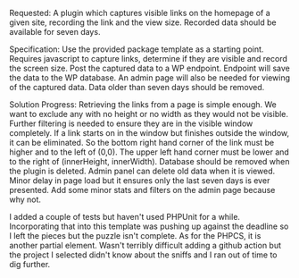 Requested: A plugin which captures visible links on the homepage of a given site, recording the link and the view size. Recorded data should be available for seven days.

Specification: Use the provided package template as a starting point. Requires javascript to capture links, determine if they are visible and record the screen size. Post the captured data to a WP endpoint. Endpoint will save the data to the WP database. An admin page will also be needed for viewing of the captured data. Data older than seven days should be removed.

Solution Progress: Retrieving the links from a page is simple enough. We want to exclude any with no height or no width as they would not be visible. Further filtering is needed to ensure they are in the visible window completely. If a link starts on in the window but finishes outside the window, it can be eliminated. So the bottom right hand corner of the link must be higher and to the left of (0,0). The upper left hand corner must be lower and to the right of (innerHeight, innerWidth). Database should be removed when the plugin is deleted. Admin panel can delete old data when it is viewed. Minor delay in page load but it ensures only the last seven days is ever presented. Add some minor stats and filters on the admin page because why not.

I added a couple of tests but haven't used PHPUnit for a while. Incorporating that into this template was pushing up against the deadline so I left the pieces but the puzzle isn't complete. As for the PHPCS, it is another partial element. Wasn't terribly difficult adding a github action but the project I selected didn't know about the sniffs and I ran out of time to dig further.
